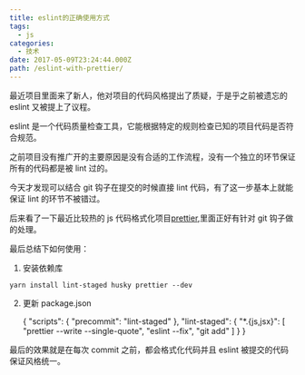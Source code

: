 ```yaml
---
title: eslint的正确使用方式
tags:
  - js
categories:
  - 技术
date: 2017-05-09T23:24:44.000Z
path: /eslint-with-prettier/
---
```


最近项目里面来了新人，他对项目的代码风格提出了质疑，于是乎之前被遗忘的 eslint 又被提上了议程。

eslint 是一个代码质量检查工具，它能根据特定的规则检查已知的项目代码是否符合规范。

之前项目没有推广开的主要原因是没有合适的工作流程，没有一个独立的环节保证所有的代码都是被 lint 过的。

今天才发现可以结合 git 钩子在提交的时候直接 lint 代码，有了这一步基本上就能保证 lint 的环节不被错过。

后来看了一下最近比较热的 js 代码格式化项目[prettier](https://github.com/prettier/prettier),里面正好有针对 git 钩子做的处理。

最后总结下如何使用：

1.  安装依赖库

`yarn install lint-staged husky prettier --dev`

2.  更新 package.json


    {
      "scripts": {
        "precommit": "lint-staged"
      },
      "lint-staged": {
        "*.{js,jsx}": [
          "prettier --write --single-quote",
           "eslint --fix",
           "git add"
        ]
      }
    }

最后的效果就是在每次 commit 之前，都会格式化代码并且 eslint 被提交的代码保证风格统一。
